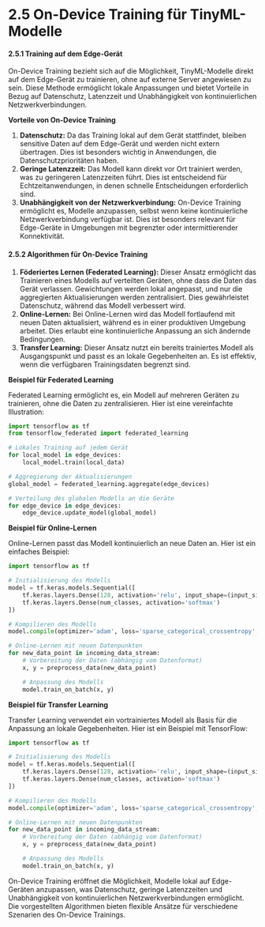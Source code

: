 # 2.5 On-Device Training für TinyML-Modelle

#### 2.5.1 **Training auf dem Edge-Gerät**

On-Device Training bezieht sich auf die Möglichkeit, TinyML-Modelle direkt auf dem Edge-Gerät zu trainieren, ohne auf externe Server angewiesen zu sein. Diese Methode ermöglicht lokale Anpassungen und bietet Vorteile in Bezug auf Datenschutz, Latenzzeit und Unabhängigkeit von kontinuierlichen Netzwerkverbindungen.

**Vorteile von On-Device Training**

1. **Datenschutz:** Da das Training lokal auf dem Gerät stattfindet, bleiben sensitive Daten auf dem Edge-Gerät und werden nicht extern übertragen. Dies ist besonders wichtig in Anwendungen, die Datenschutzprioritäten haben.
2. **Geringe Latenzzeit:** Das Modell kann direkt vor Ort trainiert werden, was zu geringeren Latenzzeiten führt. Dies ist entscheidend für Echtzeitanwendungen, in denen schnelle Entscheidungen erforderlich sind.
3. **Unabhängigkeit von der Netzwerkverbindung:** On-Device Training ermöglicht es, Modelle anzupassen, selbst wenn keine kontinuierliche Netzwerkverbindung verfügbar ist. Dies ist besonders relevant für Edge-Geräte in Umgebungen mit begrenzter oder intermittierender Konnektivität.

#### 2.5.2 **Algorithmen für On-Device Training**

1. **Föderiertes Lernen (Federated Learning):** Dieser Ansatz ermöglicht das Trainieren eines Modells auf verteilten Geräten, ohne dass die Daten das Gerät verlassen. Gewichtungen werden lokal angepasst, und nur die aggregierten Aktualisierungen werden zentralisiert. Dies gewährleistet Datenschutz, während das Modell verbessert wird.
2. **Online-Lernen:** Bei Online-Lernen wird das Modell fortlaufend mit neuen Daten aktualisiert, während es in einer produktiven Umgebung arbeitet. Dies erlaubt eine kontinuierliche Anpassung an sich ändernde Bedingungen.
3. **Transfer Learning:** Dieser Ansatz nutzt ein bereits trainiertes Modell als Ausgangspunkt und passt es an lokale Gegebenheiten an. Es ist effektiv, wenn die verfügbaren Trainingsdaten begrenzt sind.

**Beispiel für Federated Learning**

Federated Learning ermöglicht es, ein Modell auf mehreren Geräten zu trainieren, ohne die Daten zu zentralisieren. Hier ist eine vereinfachte Illustration:

```python
import tensorflow as tf
from tensorflow_federated import federated_learning

# Lokales Training auf jedem Gerät
for local_model in edge_devices:
    local_model.train(local_data)

# Aggregierung der Aktualisierungen
global_model = federated_learning.aggregate(edge_devices)

# Verteilung des globalen Modells an die Geräte
for edge_device in edge_devices:
    edge_device.update_model(global_model)

```

**Beispiel für Online-Lernen**

Online-Lernen passt das Modell kontinuierlich an neue Daten an. Hier ist ein einfaches Beispiel:

```python
import tensorflow as tf

# Initialisierung des Modells
model = tf.keras.models.Sequential([
    tf.keras.layers.Dense(128, activation='relu', input_shape=(input_size,)),
    tf.keras.layers.Dense(num_classes, activation='softmax')
])

# Kompilieren des Modells
model.compile(optimizer='adam', loss='sparse_categorical_crossentropy', metrics=['accuracy'])

# Online-Lernen mit neuen Datenpunkten
for new_data_point in incoming_data_stream:
    # Vorbereitung der Daten (abhängig vom Datenformat)
    x, y = preprocess_data(new_data_point)

    # Anpassung des Modells
    model.train_on_batch(x, y)
```

**Beispiel für Transfer Learning**

Transfer Learning verwendet ein vortrainiertes Modell als Basis für die Anpassung an lokale Gegebenheiten. Hier ist ein Beispiel mit TensorFlow:

```python
import tensorflow as tf

# Initialisierung des Modells
model = tf.keras.models.Sequential([
    tf.keras.layers.Dense(128, activation='relu', input_shape=(input_size,)),
    tf.keras.layers.Dense(num_classes, activation='softmax')
])

# Kompilieren des Modells
model.compile(optimizer='adam', loss='sparse_categorical_crossentropy', metrics=['accuracy'])

# Online-Lernen mit neuen Datenpunkten
for new_data_point in incoming_data_stream:
    # Vorbereitung der Daten (abhängig vom Datenformat)
    x, y = preprocess_data(new_data_point)

    # Anpassung des Modells
    model.train_on_batch(x, y)
```

On-Device Training eröffnet die Möglichkeit, Modelle lokal auf Edge-Geräten anzupassen, was Datenschutz, geringe Latenzzeiten und Unabhängigkeit von kontinuierlichen Netzwerkverbindungen ermöglicht. Die vorgestellten Algorithmen bieten flexible Ansätze für verschiedene Szenarien des On-Device Trainings.

